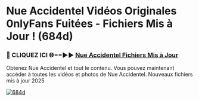 # Nue Accidentel Vidéos Originales 0nlyFans Fuitées - Fichiers Mis à Jour ! (684d)

<h3>🔴 CLIQUEZ ICI 🌐==►► <a href="https://tinyurl.com/2pmr4ezf" rel="nofollow">Nue Accidentel Fichiers Mis à Jour</a></h3>

Obtenez Nue Accidentel et tout le contenu. Vous pouvez maintenant accéder à toutes les vidéos et photos de Nue Accidentel. Nouveaux fichiers mis à jour 2025

[![684d](https://i.imgur.com/6SNvagu.gif)](https://tinyurl.com/2pmr4ezf)

